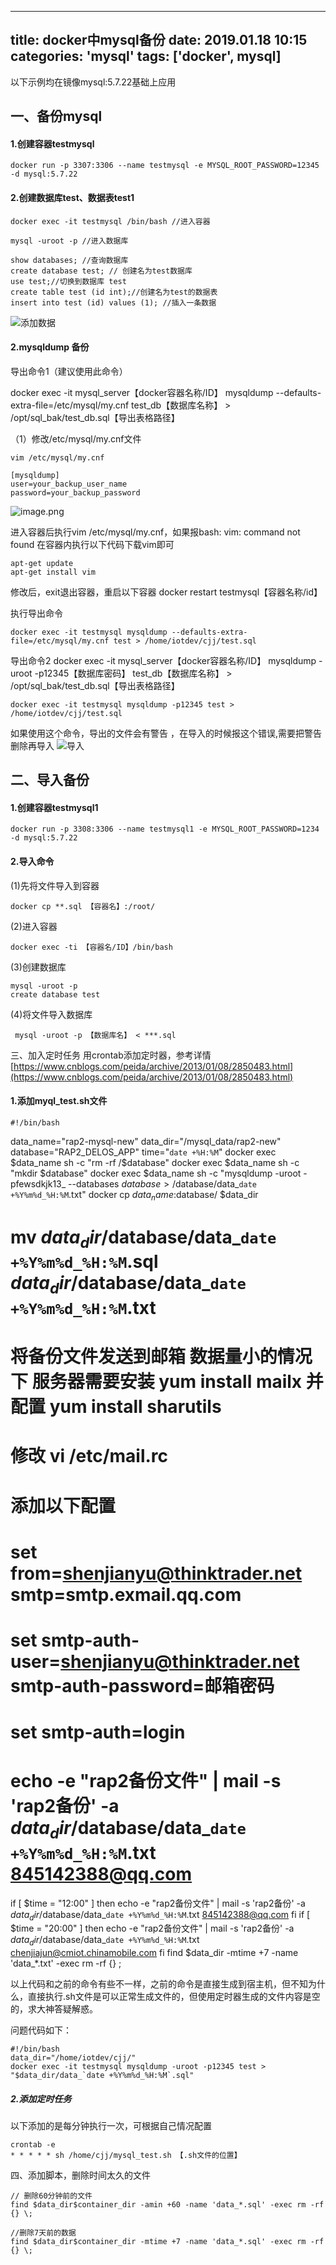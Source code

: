 
---
title: docker中mysql备份
date:  2019.01.18 10:15
categories: 'mysql'
tags: ['docker', mysql]
---

以下示例均在镜像mysql:5.7.22基础上应用

## 一、备份mysql
#### 1.创建容器testmysql

    docker run -p 3307:3306 --name testmysql -e MYSQL_ROOT_PASSWORD=12345 -d mysql:5.7.22

#### 2.创建数据库test、数据表test1

    docker exec -it testmysql /bin/bash //进入容器

    mysql -uroot -p //进入数据库

    show databases; //查询数据库
    create database test; // 创建名为test数据库
    use test;//切换到数据库 test
    create table test (id int);//创建名为test的数据表
    insert into test (id) values (1); //插入一条数据

![添加数据](/images/docker-中mysql备份-img/1.png)


#### 2.mysqldump 备份

导出命令1（建议使用此命令）

docker exec -it mysql_server【docker容器名称/ID】 mysqldump --defaults-extra-file=/etc/mysql/my.cnf  test_db【数据库名称】 > /opt/sql_bak/test_db.sql【导出表格路径】



（1）修改/etc/mysql/my.cnf文件

    vim /etc/mysql/my.cnf

    [mysqldump]
    user=your_backup_user_name
    password=your_backup_password

![image.png](/images/docker-中mysql备份-img/2.png)

进入容器后执行vim /etc/mysql/my.cnf，如果报bash: vim: command not found
在容器内执行以下代码下载vim即可

    apt-get update
    apt-get install vim

修改后，exit退出容器，重启以下容器 docker restart testmysql【容器名称/id】

执行导出命令

    docker exec -it testmysql mysqldump --defaults-extra-file=/etc/mysql/my.cnf test > /home/iotdev/cjj/test.sql

导出命令2
docker exec -it  mysql_server【docker容器名称/ID】 mysqldump -uroot -p12345【数据库密码】 test_db【数据库名称】 > /opt/sql_bak/test_db.sql【导出表格路径】

    docker exec -it testmysql mysqldump -p12345 test > /home/iotdev/cjj/test.sql

如果使用这个命令，导出的文件会有警告 ，在导入的时候报这个错误,需要把警告删除再导入
![导入](/images/docker-中mysql备份-img/3.png)


## 二、导入备份

#### 1.创建容器testmysql1

    docker run -p 3308:3306 --name testmysql1 -e MYSQL_ROOT_PASSWORD=1234 -d mysql:5.7.22

#### 2.导入命令

(1)先将文件导入到容器

    docker cp **.sql 【容器名】:/root/

(2)进入容器

    docker exec -ti 【容器名/ID】/bin/bash

(3)创建数据库

    mysql -uroot -p
    create database test

(4)将文件导入数据库

     mysql -uroot -p 【数据库名】 < ***.sql


三、加入定时任务
用crontab添加定时器，参考详情 [https://www.cnblogs.com/peida/archive/2013/01/08/2850483.html](https://www.cnblogs.com/peida/archive/2013/01/08/2850483.html)

#### 1.添加myql_test.sh文件

    #!/bin/bash
data_name="rap2-mysql-new"
data_dir="/mysql_data/rap2-new"
database="RAP2_DELOS_APP"
time="`date +%H:%M`"
docker exec $data_name sh -c "rm -rf /$database"
docker exec $data_name sh -c "mkdir $database"
docker exec $data_name sh -c "mysqldump -uroot -pfewsdkjk13_ --databases $database > /$database/data_`date +%Y%m%d_%H:%M`.txt"
docker cp $data_name:$database/ $data_dir
# mv $data_dir/$database/data_`date +%Y%m%d_%H:%M`.sql $data_dir/$database/data_`date +%Y%m%d_%H:%M`.txt
# 将备份文件发送到邮箱 数据量小的情况下 服务器需要安装 yum install mailx 并配置 yum install sharutils
# 修改 vi /etc/mail.rc
# 添加以下配置
# set from=shenjianyu@thinktrader.net smtp=smtp.exmail.qq.com
# set smtp-auth-user=shenjianyu@thinktrader.net smtp-auth-password=邮箱密码
# set smtp-auth=login
# echo -e "rap2备份文件" | mail -s 'rap2备份' -a $data_dir/$database/data_`date +%Y%m%d_%H:%M`.txt 845142388@qq.com
if [ $time = "12:00" ]
then
    echo -e "rap2备份文件" | mail -s 'rap2备份' -a $data_dir/$database/data_`date +%Y%m%d_%H:%M`.txt 845142388@qq.com
fi
if [ $time = "20:00" ]
then
    echo -e "rap2备份文件" | mail -s 'rap2备份' -a $data_dir/$database/data_`date +%Y%m%d_%H:%M`.txt chenjiajun@cmiot.chinamobile.com
fi
find $data_dir -mtime +7 -name 'data_*.txt' -exec rm -rf {} \;

以上代码和之前的命令有些不一样，之前的命令是直接生成到宿主机，但不知为什么，直接执行.sh文件是可以正常生成文件的，但使用定时器生成的文件内容是空的，求大神答疑解惑。

问题代码如下：

    #!/bin/bash
    data_dir="/home/iotdev/cjj/"
    docker exec -it testmysql mysqldump -uroot -p12345 test > "$data_dir/data_`date +%Y%m%d_%H:%M`.sql"

##### 2.添加定时任务

  以下添加的是每分钟执行一次，可根据自己情况配置

    crontab -e
    * * * * * sh /home/cjj/mysql_test.sh 【.sh文件的位置】


四、添加脚本，删除时间太久的文件

    // 删除60分钟前的文件
    find $data_dir$container_dir -amin +60 -name 'data_*.sql' -exec rm -rf {} \;

    //删除7天前的数据
    find $data_dir$container_dir -mtime +7 -name 'data_*.sql' -exec rm -rf {} \;






